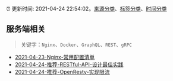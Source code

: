 :alarm_clock: 更新时间: 2021-04-24 22:54:02。[来源分类](../README.md)、[标签分类](../TAGS.md)、[时间分类](../TIMELINE.md)

## 服务端相关


> 关键字：`Nginx`、`Docker`、`GraphQL`、`REST`、`gRPC`



- [2021-04-23-Nginx-常用配置清单](https://www.ershicimi.com/p/d1c22f2667db118ad69f36a17c49d609) 
- [2021-04-24-推荐-RESTful-API-设计最佳实践](https://toutiao.io/k/4zqz7k1) 
- [2021-04-24-推荐-OpenResty-实现限流](https://toutiao.io/k/syxnrph) 